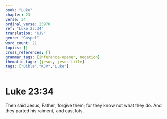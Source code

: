 ```yaml
---
book: "Luke"
chapter: 23
verse: 34
ordinal_verse: 25970
ref: "Luke 23:34"
translation: "KJV"
genre: "Gospel"
word_count: 21
topics: []
cross_references: []
grammar_tags: [inference-opener, negation]
thematic_tags: [jesus, jesus-title]
tags: ["Bible","KJV","Luke"]
---
```


# Luke 23:34

Then said Jesus, Father, forgive them; for they know not what they do. And they parted his raiment, and cast lots.
